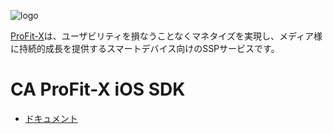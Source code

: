 ![logo](https://user-images.githubusercontent.com/1563181/72122549-9d4c5c80-33a1-11ea-81b2-2fe6f399004d.png)

[ProFit-X](https://caprofitx.jp/)は、ユーザビリティを損なうことなくマネタイズを実現し、メディア様に持続的成長を提供するスマートデバイス向けのSSPサービスです。

# CA ProFit-X iOS SDK
- [ドキュメント](https://github.com/CyberAgent/caprofitx-sdk-ios/wiki)
